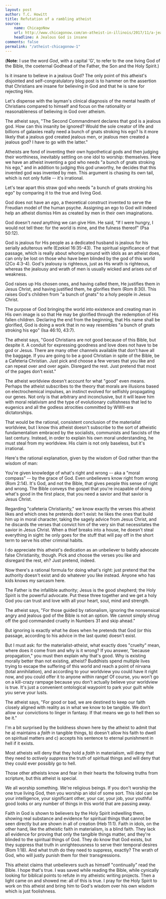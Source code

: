 ```yaml
---
layout: post
author: T.C. Howitt
title: Refutation of a rambling atheist
source:
    name: ChicagoNow
    url: http://www.chicagonow.com/an-atheist-in-illinois/2017/11/a-jealous-god-is-insane/
    headline: A Jealous God is insane
comments: false
permalink: "/atheist-chicagonow-1"
---
```


(**Note**: I use the word *God*, with a capital 'G', to refer to the one living God of the Bible, the coeternal Godhead of the Father, the Son and the Holy Spirit.)

Is it insane to believe in a jealous God?  The only point of this atheist's disjointed and self-congratulatory blog post is to hammer on the assertion that Christians are insane for believing in God and that he is sane for rejecting Him.

Let's dispense with the layman's clinical diagnosis of the mental health of Christians compared to himself and focus on the rationality or reasonableness of believing in God over atheism.

The atheist says, "The Second Commandment declares that god is a jealous god. How can this insanity be ignored? Would the sole creator of life and billions of galaxies really need a bunch of gnats stroking his ego? Is it more likely that a jealous god created jealous men, or jealous men created a jealous god? I have to go with the latter."

Atheists are fond of inventing their own hypothetical gods and then judging their worthiness, inevitably settling on one idol to worship: themselves.  Here we have an atheist inventing a god who needs "a bunch of gnats stroking his ego," and in addition to judging this god unworthy, he decides that this invented god was invented by men.  This argument is chasing its own tail, which is not only futile -- it's irrational.

Let's tear apart this straw god who needs "a bunch of gnats stroking his ego" by comparing it to the true and living God.

God does not have an *ego*, a theoretical construct invented to serve the Freudian model of the human psyche.  Assigning an ego to God will indeed help an atheist dismiss Him as created by men in their own imaginations.

God doesn't *need* anything we can give Him.  He said, "If I were hungry, I would not tell thee:
for the world is mine, and the fulness thereof" (Psa 50:12).

God is jealous for His people as a dedicated husband is jealous for his serially adulterous wife (Ezekiel 16:35-43).  The spiritual significance of that passage, which is really about whoring around with idols as an atheist does, can only be lost on those who have been blinded by the god of this world (2Co 4:3-4). God's jealousy is righteous, just as His wrath is righteous, whereas the jealousy and wrath of men is usually wicked and arises out of weakness.

God raises up His chosen ones, and having called them, He justifies them in Jesus Christ, and having justified them, he glorifies them (Rom 8:30).  This raises God's children from "a bunch of gnats" to a holy people in Jesus Christ.

The purpose of God bringing the world into existence and creating man in His own image is so that He may be glorified through the redemption of His fallen children.  Declaring the end from the beginning, that His name shall be glorified, God is doing a work that in no way resembles "a bunch of gnats stroking his ego" (Isa 46:10, 43:7).

The atheist says, "Good Christians are not good because of this Bible, but despite it. A conduit for expressing goodness and love does not have to be god or Jesus. There are many other channels available that don’t have all the baggage. If you are going to be a good Christian in spite of the Bible, be a Cafeteria Christian. Just pick and choose a few verses that you like and can repeat over and over again. Disregard the rest. Just pretend that most of the pages don’t exist."

The atheist worldview doesn't account for what "good" even means. Perhaps the atheist subscribes to the theory that morals are illusions based on electrochemical impulses, an instinct evolved for selfishly propagating our genes. Not only is that arbitrary and inconclusive, but it will leave him with moral relativism and the type of evolutionary cultishness that led to eugenics and all the godless atrocities committed by WWII-era dictatorships.

That would be the rational, consistent conclusion of the materialist worldview, but I know this atheist doesn't subscribe to the sort of atheistic fundamentalism embraced by the socialists, communists and fascists of the last century. Instead, in order to explain his own moral understanding, he must steal from my worldview. His claim is not only baseless, but it's irrational.

Here's the rational explanation, given by the wisdom of God rather than the wisdom of man:

You're given knowledge of what's right and wrong -- aka a "moral compass" -- by the grace of God. Even unbelievers know right from wrong (Rom 2:14). It's God, and not the Bible, that gives people this sense of right and wrong.  The Bible conveys the gospel that you're incapable of doing what's good in the first place, that you need a savior and that savior is Jesus Christ.

Regarding "cafeteria Christianity," we know exactly the verses this atheist likes and which ones he pretends don't exist: he likes the ones that build him up in moral character, taking the sagely advice from Jesus Christ, and he discards the verses that convict him of the very sin that necessitates the savior in Jesus Christ.  When a thief breaks into a house, he doesn't steal everything in sight: he only goes for the stuff that will pay off in the short term to serve his other criminal habits.

I do appreciate this atheist's dedication as an unbeliever to baldly advocate false Christianity, though. Pick and choose the verses you like and disregard the rest, eh? Just pretend, indeed.

Now there's a rational formula for doing what's right: just pretend that the authority doesn't exist and do whatever you like instead.  Anyone who has kids knows my sarcasm here.

The Father is the infallible authority; Jesus is the good shepherd; the Holy Spirit is the powerful advocate.  Put these three together and we get a holy God you can trust and love with all your heart, soul, mind and strength.

The atheist says, "For those guided by rationalism, ignoring the nonsensical angry and jealous god of the Bible is not an option. We cannot simply shrug off the god commanded cruelty in Numbers 31 and skip ahead."

But ignoring is exactly what he does when he pretends that God (or this passage, according to his advice in the last quote) doesn't exist.

But I must ask: for the materialist-atheist, what exactly does "cruelty" mean, where does it come from and why is it wrong?  If you answer, "because propagation," you must then explain why that's good.  Why is existing morally better than not existing, atheist?  Buddhists spend multiple lives trying to escape the suffering of this world and reach a point of nirvana (total annihilation), and according to your worldview you could have it right now, and you could offer it to anyone within range!  Of course, you won't go on a kill-crazy rampage because you don't actually believe your worldview is true.  It's just a convenient ontological waypoint to park your guilt while you serve your lusts.

The atheist says, "For good or bad, we are destined to keep our faith closely aligned with reality as in what we know to be tangible. We don’t allow our convictions to linger in fantasy. If that means we go to hell then so be it."

I'm a bit surprised by the boldness shown here by the atheist to admit that he a) maintains a *faith* in tangible things, b) doesn't allow his faith to dwell on spiritual matters and c) accepts his sentence to eternal punishment in hell if it exists.

Most atheists will deny that they hold a *faith* in materialism, will deny that they need to *actively suppress* the truth of spiritual things and will deny that they could ever possibly go to hell.

Those other atheists know and fear in their hearts the following truths from scripture, but this atheist is special.

We all worship something.  We're religious beings.  If you don't worship the one true living God, then you worship an idol of some sort.  This idol can be your intelligence, your significant other, your car, your job, your youthful good looks or any number of things in this world that are passing away.

Faith in God is shown to believers by the Holy Spirit indwelling them, showing real substance and evidence for spiritual things that cannot be seen directly but are shown in all of creation (Heb 11:1).  Faith in idols, on the other hand, like the atheistic faith in materialism, is a blind faith.  They lack all evidence for proving that only the tangible things matter, and they're blinded to the spiritual things of God.  They do know that God exists, but they suppress that truth in unrighteousness to serve their temporal desires (Rom 1:18).  And what truth do they need to suppress, exactly?  The wrath of God, who will justly punish them for their transgressions.

This atheist claims that unbelievers such as himself "continually" read the Bible.  I hope that's true.  I was saved while reading the Bible, while cynically looking for biblical points to refute in my atheistic writing projects.  Then a light came on and showed me: all of this is true.  I pray for the Holy Spirit to work on this atheist and bring him to God's wisdom over his own wisdom which is just foolishness.
